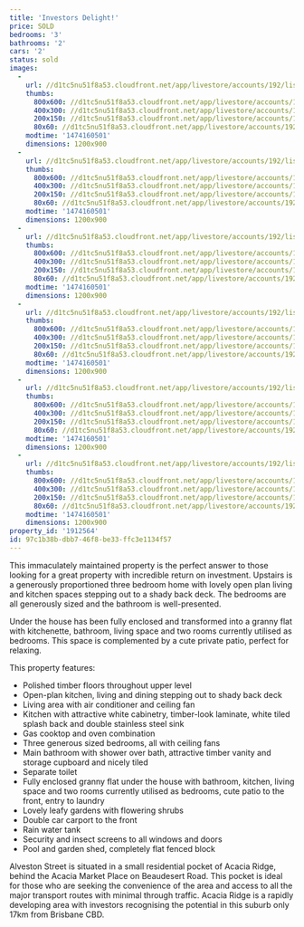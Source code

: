 ```yaml
---
title: 'Investors Delight!'
price: SOLD
bedrooms: '3'
bathrooms: '2'
cars: '2'
status: sold
images:
  -
    url: //d1tc5nu51f8a53.cloudfront.net/app/livestore/accounts/192/listings/890438/images/Alveston-21-Front-Da_9009616417_20160918105901.jpg
    thumbs:
      800x600: //d1tc5nu51f8a53.cloudfront.net/app/livestore/accounts/192/listings/890438/images/Alveston-21-Front-Da_9009616417_20160918105901_800x600.jpg
      400x300: //d1tc5nu51f8a53.cloudfront.net/app/livestore/accounts/192/listings/890438/images/Alveston-21-Front-Da_9009616417_20160918105901_400x300.jpg
      200x150: //d1tc5nu51f8a53.cloudfront.net/app/livestore/accounts/192/listings/890438/images/Alveston-21-Front-Da_9009616417_20160918105901_200x150.jpg
      80x60: //d1tc5nu51f8a53.cloudfront.net/app/livestore/accounts/192/listings/890438/images/Alveston-21-Front-Da_9009616417_20160918105901_80x60.jpg
    modtime: '1474160501'
    dimensions: 1200x900
  -
    url: //d1tc5nu51f8a53.cloudfront.net/app/livestore/accounts/192/listings/890438/images/Alveston-21-Deck-Day_9572929596_20160913052018.jpg
    thumbs:
      800x600: //d1tc5nu51f8a53.cloudfront.net/app/livestore/accounts/192/listings/890438/images/Alveston-21-Deck-Day_9572929596_20160913052018_800x600.jpg
      400x300: //d1tc5nu51f8a53.cloudfront.net/app/livestore/accounts/192/listings/890438/images/Alveston-21-Deck-Day_9572929596_20160913052018_400x300.jpg
      200x150: //d1tc5nu51f8a53.cloudfront.net/app/livestore/accounts/192/listings/890438/images/Alveston-21-Deck-Day_9572929596_20160913052018_200x150.jpg
      80x60: //d1tc5nu51f8a53.cloudfront.net/app/livestore/accounts/192/listings/890438/images/Alveston-21-Deck-Day_9572929596_20160913052018_80x60.jpg
    modtime: '1474160501'
    dimensions: 1200x900
  -
    url: //d1tc5nu51f8a53.cloudfront.net/app/livestore/accounts/192/listings/890438/images/Alveston-21-Living-D_5888129203_20160913051944.jpg
    thumbs:
      800x600: //d1tc5nu51f8a53.cloudfront.net/app/livestore/accounts/192/listings/890438/images/Alveston-21-Living-D_5888129203_20160913051944_800x600.jpg
      400x300: //d1tc5nu51f8a53.cloudfront.net/app/livestore/accounts/192/listings/890438/images/Alveston-21-Living-D_5888129203_20160913051944_400x300.jpg
      200x150: //d1tc5nu51f8a53.cloudfront.net/app/livestore/accounts/192/listings/890438/images/Alveston-21-Living-D_5888129203_20160913051944_200x150.jpg
      80x60: //d1tc5nu51f8a53.cloudfront.net/app/livestore/accounts/192/listings/890438/images/Alveston-21-Living-D_5888129203_20160913051944_80x60.jpg
    modtime: '1474160501'
    dimensions: 1200x900
  -
    url: //d1tc5nu51f8a53.cloudfront.net/app/livestore/accounts/192/listings/890438/images/Alveston-21-Living2-_998941045_20160913053348.jpg
    thumbs:
      800x600: //d1tc5nu51f8a53.cloudfront.net/app/livestore/accounts/192/listings/890438/images/Alveston-21-Living2-_998941045_20160913053348_800x600.jpg
      400x300: //d1tc5nu51f8a53.cloudfront.net/app/livestore/accounts/192/listings/890438/images/Alveston-21-Living2-_998941045_20160913053348_400x300.jpg
      200x150: //d1tc5nu51f8a53.cloudfront.net/app/livestore/accounts/192/listings/890438/images/Alveston-21-Living2-_998941045_20160913053348_200x150.jpg
      80x60: //d1tc5nu51f8a53.cloudfront.net/app/livestore/accounts/192/listings/890438/images/Alveston-21-Living2-_998941045_20160913053348_80x60.jpg
    modtime: '1474160501'
    dimensions: 1200x900
  -
    url: //d1tc5nu51f8a53.cloudfront.net/app/livestore/accounts/192/listings/890438/images/Alveston-21-Bathroom_8812752618_20160913052053.jpg
    thumbs:
      800x600: //d1tc5nu51f8a53.cloudfront.net/app/livestore/accounts/192/listings/890438/images/Alveston-21-Bathroom_8812752618_20160913052053_800x600.jpg
      400x300: //d1tc5nu51f8a53.cloudfront.net/app/livestore/accounts/192/listings/890438/images/Alveston-21-Bathroom_8812752618_20160913052053_400x300.jpg
      200x150: //d1tc5nu51f8a53.cloudfront.net/app/livestore/accounts/192/listings/890438/images/Alveston-21-Bathroom_8812752618_20160913052053_200x150.jpg
      80x60: //d1tc5nu51f8a53.cloudfront.net/app/livestore/accounts/192/listings/890438/images/Alveston-21-Bathroom_8812752618_20160913052053_80x60.jpg
    modtime: '1474160501'
    dimensions: 1200x900
  -
    url: //d1tc5nu51f8a53.cloudfront.net/app/livestore/accounts/192/listings/890438/images/Alveston-21-Kitchen-_7270069802_20160913052045.jpg
    thumbs:
      800x600: //d1tc5nu51f8a53.cloudfront.net/app/livestore/accounts/192/listings/890438/images/Alveston-21-Kitchen-_7270069802_20160913052045_800x600.jpg
      400x300: //d1tc5nu51f8a53.cloudfront.net/app/livestore/accounts/192/listings/890438/images/Alveston-21-Kitchen-_7270069802_20160913052045_400x300.jpg
      200x150: //d1tc5nu51f8a53.cloudfront.net/app/livestore/accounts/192/listings/890438/images/Alveston-21-Kitchen-_7270069802_20160913052045_200x150.jpg
      80x60: //d1tc5nu51f8a53.cloudfront.net/app/livestore/accounts/192/listings/890438/images/Alveston-21-Kitchen-_7270069802_20160913052045_80x60.jpg
    modtime: '1474160501'
    dimensions: 1200x900
property_id: '1912564'
id: 97c1b38b-dbb7-46f8-be33-ffc3e1134f57
---
```

This immaculately maintained property is the perfect answer to those looking for a great property with incredible return on investment. Upstairs is a generously proportioned three bedroom home with lovely open plan living and kitchen spaces stepping out to a shady back deck. The bedrooms are all generously sized and the bathroom is well-presented. 

Under the house has been fully enclosed and transformed into a granny flat with kitchenette, bathroom, living space and two rooms currently utilised as bedrooms. This space is complemented by a cute private patio, perfect for relaxing. 

This property features:

*  Polished timber floors throughout upper level
*  Open-plan kitchen, living and dining stepping out to shady back deck
*  Living area with air conditioner and ceiling fan
*  Kitchen with attractive white cabinetry, timber-look laminate, white tiled splash back and double stainless steel sink
*  Gas cooktop and oven combination 
*  Three generous sized bedrooms, all with ceiling fans
*  Main bathroom with shower over bath, attractive timber vanity and storage cupboard and nicely tiled
*  Separate toilet 
*  Fully enclosed granny flat under the house with bathroom, kitchen, living space and two rooms currently utilised as bedrooms, cute patio to the front, entry to laundry 
*  Lovely leafy gardens with flowering shrubs
*  Double car carport to the front
*  Rain water tank
*  Security and insect screens to all windows and doors 
*  Pool and garden shed, completely flat fenced block

Alveston Street is situated in a small residential pocket of Acacia Ridge, behind the Acacia Market Place on Beaudesert Road. This pocket is ideal for those who are seeking the convenience of the area and access to all the major transport routes with minimal through traffic. Acacia Ridge is a rapidly developing area with investors recognising the potential in this suburb only 17km from Brisbane CBD.